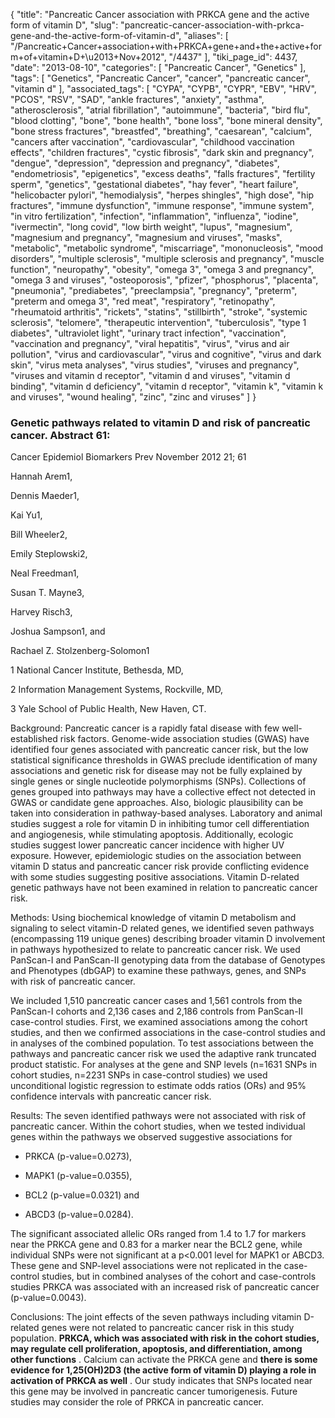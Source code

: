 {
    "title": "Pancreatic Cancer association with PRKCA gene and the active form of vitamin D",
    "slug": "pancreatic-cancer-association-with-prkca-gene-and-the-active-form-of-vitamin-d",
    "aliases": [
        "/Pancreatic+Cancer+association+with+PRKCA+gene+and+the+active+form+of+vitamin+D+\u2013+Nov+2012",
        "/4437"
    ],
    "tiki_page_id": 4437,
    "date": "2013-08-10",
    "categories": [
        "Pancreatic Cancer",
        "Genetics"
    ],
    "tags": [
        "Genetics",
        "Pancreatic Cancer",
        "cancer",
        "pancreatic cancer",
        "vitamin d"
    ],
    "associated_tags": [
        "CYPA",
        "CYPB",
        "CYPR",
        "EBV",
        "HRV",
        "PCOS",
        "RSV",
        "SAD",
        "ankle fractures",
        "anxiety",
        "asthma",
        "atherosclerosis",
        "atrial fibrillation",
        "autoimmune",
        "bacteria",
        "bird flu",
        "blood clotting",
        "bone",
        "bone health",
        "bone loss",
        "bone mineral density",
        "bone stress fractures",
        "breastfed",
        "breathing",
        "caesarean",
        "calcium",
        "cancers after vaccination",
        "cardiovascular",
        "childhood vaccination effects",
        "children fractures",
        "cystic fibrosis",
        "dark skin and pregnancy",
        "dengue",
        "depression",
        "depression and pregnancy",
        "diabetes",
        "endometriosis",
        "epigenetics",
        "excess deaths",
        "falls fractures",
        "fertility sperm",
        "genetics",
        "gestational diabetes",
        "hay fever",
        "heart failure",
        "helicobacter pylori",
        "hemodialysis",
        "herpes shingles",
        "high dose",
        "hip fractures",
        "immune dysfunction",
        "immune response",
        "immune system",
        "in vitro fertilization",
        "infection",
        "inflammation",
        "influenza",
        "iodine",
        "ivermectin",
        "long covid",
        "low birth weight",
        "lupus",
        "magnesium",
        "magnesium and pregnancy",
        "magnesium and viruses",
        "masks",
        "metabolic",
        "metabolic syndrome",
        "miscarriage",
        "mononucleosis",
        "mood disorders",
        "multiple sclerosis",
        "multiple sclerosis and pregnancy",
        "muscle function",
        "neuropathy",
        "obesity",
        "omega 3",
        "omega 3 and pregnancy",
        "omega 3 and viruses",
        "osteoporosis",
        "pfizer",
        "phosphorus",
        "placenta",
        "pneumonia",
        "prediabetes",
        "preeclampsia",
        "pregnancy",
        "preterm",
        "preterm and omega 3",
        "red meat",
        "respiratory",
        "retinopathy",
        "rheumatoid arthritis",
        "rickets",
        "statins",
        "stillbirth",
        "stroke",
        "systemic sclerosis",
        "telomere",
        "therapeutic intervention",
        "tuberculosis",
        "type 1 diabetes",
        "ultraviolet light",
        "urinary tract infection",
        "vaccination",
        "vaccination and pregnancy",
        "viral hepatitis",
        "virus",
        "virus and air pollution",
        "virus and cardiovascular",
        "virus and cognitive",
        "virus and dark skin",
        "virus meta analyses",
        "virus studies",
        "viruses and pregnancy",
        "viruses and vitamin d receptor",
        "vitamin d and viruses",
        "vitamin d binding",
        "vitamin d deficiency",
        "vitamin d receptor",
        "vitamin k",
        "vitamin k and viruses",
        "wound healing",
        "zinc",
        "zinc and viruses"
    ]
}


### Genetic pathways related to vitamin D and risk of pancreatic cancer. Abstract 61:

Cancer Epidemiol Biomarkers Prev November 2012 21; 61

Hannah Arem1,

Dennis Maeder1,

Kai Yu1,

Bill Wheeler2,

Emily Steplowski2,

Neal Freedman1,

Susan T. Mayne3,

Harvey Risch3,

Joshua Sampson1, and

Rachael Z. Stolzenberg-Solomon1

1 National Cancer Institute, Bethesda, MD, 

2 Information Management Systems, Rockville, MD, 

3 Yale School of Public Health, New Haven, CT.

Background: Pancreatic cancer is a rapidly fatal disease with few well-established risk factors. Genome-wide association studies (GWAS) have identified four genes associated with pancreatic cancer risk, but the low statistical significance thresholds in GWAS preclude identification of many associations and genetic risk for disease may not be fully explained by single genes or single nucleotide polymorphisms (SNPs). Collections of genes grouped into pathways may have a collective effect not detected in GWAS or candidate gene approaches. Also, biologic plausibility can be taken into consideration in pathway-based analyses. Laboratory and animal studies suggest a role for vitamin D in inhibiting tumor cell differentiation and angiogenesis, while stimulating apoptosis. Additionally, ecologic studies suggest lower pancreatic cancer incidence with higher UV exposure. However, epidemiologic studies on the association between vitamin D status and pancreatic cancer risk provide conflicting evidence with some studies suggesting positive associations. Vitamin D-related genetic pathways have not been examined in relation to pancreatic cancer risk.

Methods: Using biochemical knowledge of vitamin D metabolism and signaling to select vitamin-D related genes, we identified seven pathways (encompassing 119 unique genes) describing broader vitamin D involvement in pathways hypothesized to relate to pancreatic cancer risk. We used PanScan-I and PanScan-II genotyping data from the database of Genotypes and Phenotypes (dbGAP) to examine these pathways, genes, and SNPs with risk of pancreatic cancer. 

We included 1,510 pancreatic cancer cases and 1,561 controls from the PanScan-I cohorts and 2,136 cases and 2,186 controls from PanScan-II case-control studies. First, we examined associations among the cohort studies, and then we confirmed associations in the case-control studies and in analyses of the combined population. To test associations between the pathways and pancreatic cancer risk we used the adaptive rank truncated product statistic. For analyses at the gene and SNP levels (n=1631 SNPs in cohort studies, n=2231 SNPs in case-control studies) we used unconditional logistic regression to estimate odds ratios (ORs) and 95% confidence intervals with pancreatic cancer risk.

Results: The seven identified pathways were not associated with risk of pancreatic cancer. Within the cohort studies, when we tested individual genes within the pathways we observed suggestive associations for 

* PRKCA (p-value=0.0273), 

* MAPK1 (p-value=0.0355), 

* BCL2 (p-value=0.0321) and 

* ABCD3 (p-value=0.0284). 

The significant associated allelic ORs ranged from 1.4 to 1.7 for markers near the PRKCA gene and 0.83 for a marker near the BCL2 gene, while individual SNPs were not significant at a p<0.001 level for MAPK1 or ABCD3. These gene and SNP-level associations were not replicated in the case-control studies, but in combined analyses of the cohort and case-controls studies PRKCA was associated with an increased risk of pancreatic cancer (p-value=0.0043).

Conclusions: The joint effects of the seven pathways including vitamin D-related genes were not related to pancreatic cancer risk in this study population.  **PRKCA, which was associated with risk in the cohort studies, may regulate cell proliferation, apoptosis, and differentiation, among other functions** . Calcium can activate the PRKCA gene and  **there is some evidence for 1,25(OH)2D3 (the active form of vitamin D) playing a role in activation of PRKCA as well** . Our study indicates that SNPs located near this gene may be involved in pancreatic cancer tumorigenesis. Future studies may consider the role of PRKCA in pancreatic cancer.